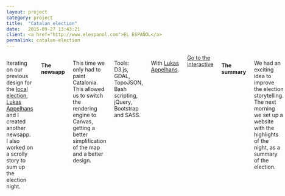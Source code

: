 ```yaml
---
layout: project
category: project
title:  "Catalan election"
date:   2015-09-27 13:43:21
client: <a href="http://www.elespanol.com">EL ESPAÑOL</a>
permalink: catalan-election
---
```

<div class="row">
    <div class="six columns">
        <p>Iterating on our previous design for the <a href="/local-regional-elections">local election</a>, <a href="https://twitter.com/lukas_appelhans">Lukas Appelhans</a> and I created another newsapp. I also worked on a scrolly story to sum up the election night.</p>
        <h4 class="projectHeadline">The newsapp</h4>
        <p>This time we only had to paint Catalonia. This allowed us to switch the rendering engine to Canvas, getting a better simplification of the map and a better design.</p>
        <p class="u-italic">Tools: D3.js, GDAL, TopoJSON, Bash scripting, jQuery, Bootstrap and SASS.</p>
        <p class="u-italic">With <a href="https://twitter.com/lukas_appelhans">Lukas Appelhans</a>.</p>
        <a class="button btn-primary m-t-1 m-b-2" href="http://resultados27s.elespanol.com">Go to the interactive</a>
        <h4 class="projectHeadline">The summary</h4>
        <p>We had an exciting idea to improve the election storytelling. The next morning we set up a website with the highlights of the night, as a summary of the election.</p>
        <p>The core experience were the maps, central to the piece. Images also played a big role, as a simple way to explain the results: who won and who lost.</p>
        <p>This format was quickly replicated on other newspapers (<a href="http://www.naciodigital.cat/seccio/elsmapesdel27s">I</a>, <a href="http://www.elconfidencial.com/espana/cataluna/elecciones-catalanas/2015-09-29/mapas-resumen-resultados-elecciones-catalanas-27s_1040765/">II</a>, <a href="http://www.eldiario.es/politica/MAPA-barrio-independentista-Descubrelo_0_436057172.html">III</a>), even on the <a href="http://elecciones.eldiario.es/20d/analisis/">latest elections</a>.</p>
        <p class="u-italic">Tools: D3.js, TopoJSON, jQuery, Bootstrap and SASS.</p>
        <p class="u-italic">With <a href="https://twitter.com/sepirdata">Luis Sevillano</a>, <a href="https://twitter.com/NicolasPerezi">Nicolas Pérez</a>, <a href="https://twitter.com/lopezg_patricia">Patricia López</a> and <a href="https://twitter.com/adelgado">Antonio Delgado</a>.</p>
        <a class="button btn-primary m-t-1 m-b-2" href="http://datos.elespanol.com/elecciones-catalanas/">Go to the interactive</a>
    </div>
    <div class="six columns">
        <img class="img-responsive" data-src="/images/projects/lolcat_1.png" />
        <img class="img-responsive" data-src="/images/projects/lolcat_2.png" />
    </div>
</div>
<div class="row">
    <img class="img-responsive" data-src="/images/projects/lolcat_3.png" />
    <img class="img-responsive" data-src="/images/projects/lolcat_4.png" />
    <img class="img-responsive" data-src="/images/projects/lolcat_5.png" />
    <img class="img-responsive" data-src="/images/projects/lolcat_6.png" />
    <img class="img-responsive" data-src="/images/projects/lolcat_7.png" />
</div>
